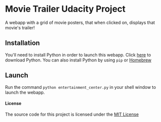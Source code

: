 # Movie Trailer Udacity Project
A webapp with a grid of movie posters, that when clicked on, displays that movie's trailer!

## Installation
You'll need to install Python in order to launch this webapp.
Click [here](https://www.python.org/downloads/)  to download Python.
You can also install Python by using `pip` or [Homebrew](https://brew.sh/)

## Launch
Run the command `python entertainment_center.py` in your shell window to launch the webapp.

#### License
The source code for this project is licensed under the [MIT License](https://opensource.org/licenses/MIT)
